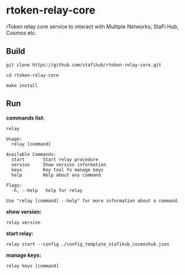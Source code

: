 # rtoken-relay-core

rToken relay core service to interact with Multiple Networks; StaFi Hub, Cosmos etc.

## Build

```
git clone https://github.com/stafihub/rtoken-relay-core.git

cd rtoken-relay-core

make install

```

## Run 

**commands list:**
```shell
relay

Usage:
  relay [command]

Available Commands:
  start       Start relay procedure
  version     Show version information
  keys        Key tool to manage keys
  help        Help about any command

Flags:
  -h, --help   help for relay

Use "relay [command] --help" for more information about a command.
```

**show version:**

```shell
relay version
```

**start relay:**

```
relay start --config ./config_template_stafihub_cosmoshub.json
```

**manage keys:**

```shell
relay keys [command]
```